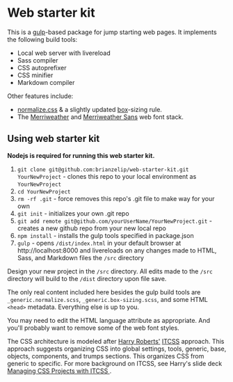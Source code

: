 # Web starter kit

This is a [gulp](http://gulpjs.com)-based package for jump starting web pages. It implements the following build tools:
- Local web server with livereload
- Sass compiler
- CSS autoprefixer
- CSS minifier
- Markdown compiler

Other features include:
- [normalize.css](https://github.com/necolas/normalize.css) & a slightly updated [box](https://github.com/mrmrs/box)-sizing rule.
- The [Merriweather](http://www.google.com/fonts/specimen/Merriweather) and [Merriweather Sans](http://www.google.com/fonts/specimen/Merriweather+Sans) web font stack.


## Using web starter kit

**Nodejs is required for running this web starter kit.**

1. `git clone git@github.com:brianzelip/web-starter-kit.git YourNewProject` - clones this repo to your local environment as `YourNewProject`
2. `cd YourNewProject`
3. `rm -rf .git` - force removes this repo's .git file to make way for your own
4. `git init` - initializes your own .git repo
5. `git add remote git@github.com/yourUserName/YourNewProject.git` - creates a new github repo from your new local repo
6. `npm install` - installs the gulp tools specified in package.json
7. `gulp` - opens `/dist/index.html` in your default browser at http://localhost:8000 and livereloads on any changes made to HTML, Sass, and Markdown files the `/src` directory

Design your new project in the `/src` directory. All edits made to the `/src` directory will build to the `/dist` directory upon file save.

The only real content included here besides the gulp build tools are `_generic.normalize.scss`, `_generic.box-sizing.scss`, and some HTML `<head>` metadata. Everything else is up to you.

You may need to edit the HTML language attribute as appropriate. And you'll probably want to remove some of the web font styles.

The CSS architecture is modeled after [Harry Roberts'](http://csswizardry.com) [ITCSS](http://itcss.io) approach. This approach suggests organizing CSS into global settings, tools, generic, base, objects, components, and trumps sections. This organizes CSS from generic to specific. For more background on ITCSS, see Harry's slide deck [Managing CSS Projects with ITCSS ](https://speakerdeck.com/dafed/managing-css-projects-with-itcss).
